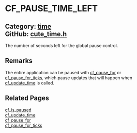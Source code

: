 [](../header.md ':include')

# CF_PAUSE_TIME_LEFT

Category: [time](/api_reference?id=time)  
GitHub: [cute_time.h](https://github.com/RandyGaul/cute_framework/blob/master/include/cute_time.h)  
---

The number of seconds left for the global pause control.

## Remarks

The entire application can be paused with [cf_pause_for](/time/cf_pause_for.md) or [cf_pause_for_ticks](/time/cf_pause_for_ticks.md), which pause updates that will
happen when [cf_update_time](/time/cf_update_time.md) is called.

## Related Pages

[cf_is_paused](/time/cf_is_paused.md)  
[cf_update_time](/time/cf_update_time.md)  
[cf_pause_for](/time/cf_pause_for.md)  
[cf_pause_for_ticks](/time/cf_pause_for_ticks.md)  
